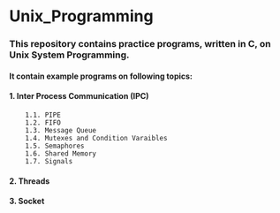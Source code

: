 # Unix_Programming
### This repository contains practice programs, written in C, on Unix System Programming. 
#### It contain example programs on following topics:
####  1. Inter Process Communication (IPC)
        1.1. PIPE
        1.2. FIFO
        1.3. Message Queue
        1.4. Mutexes and Condition Varaibles
        1.5. Semaphores
        1.6. Shared Memory
        1.7. Signals
####  2. Threads
####  3. Socket
    
